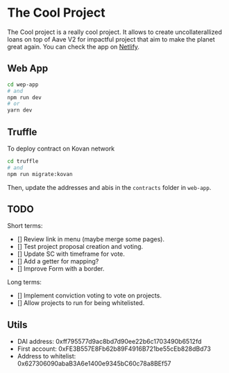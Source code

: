 # The Cool Project

The Cool project is a really cool project. It allows to create uncollaterallized loans on top of Aave V2 for impactful project that aim to make the planet great again.
You can check the app on [Netlify](https://the-cool-project.netlify.app/).

## Web App

```bash
cd wep-app
# and
npm run dev
# or
yarn dev
```

## Truffle

To deploy contract on Kovan network
```bash
cd truffle
# and
npm run migrate:kovan
```

Then, update the addresses and abis in the `contracts` folder in `web-app`.

## TODO

Short terms:
- [] Review link in menu (maybe merge some pages).
- [] Test project proposal creation and voting.
- [] Update SC with timeframe for vote.
- [] Add a getter for mapping?
- [] Improve Form with a border.

Long terms:
- [] Implement conviction voting to vote on projects.
- [] Allow projects to run for being whitelisted.

## Utils

- DAI address: 0xff795577d9ac8bd7d90ee22b6c1703490b6512fd
- First account: 0xFE3B557E8Fb62b89F4916B721be55cEb828dBd73
- Address to whitelist: 0x627306090abaB3A6e1400e9345bC60c78a8BEf57